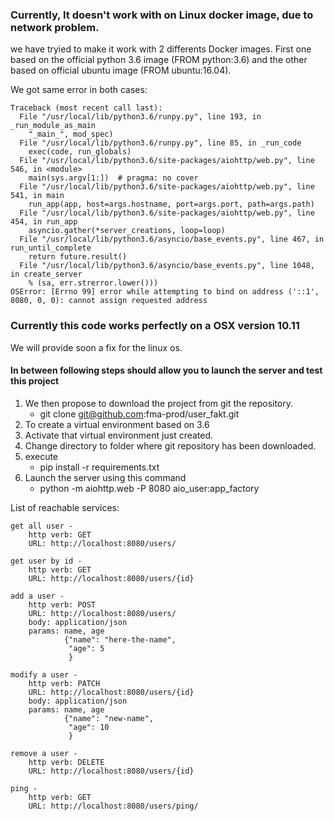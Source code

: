 ### Currently, It doesn't work with on Linux docker image, due to network problem.

we have tryied to make it work with 2 differents Docker images.
First one based on the official python 3.6 image (FROM python:3.6) and 
the other based on official ubuntu image (FROM ubuntu:16.04).


We got same error in both cases:

```
Traceback (most recent call last):
  File "/usr/local/lib/python3.6/runpy.py", line 193, in _run_module_as_main
    "_main_", mod_spec)
  File "/usr/local/lib/python3.6/runpy.py", line 85, in _run_code
    exec(code, run_globals)
  File "/usr/local/lib/python3.6/site-packages/aiohttp/web.py", line 546, in <module>
    main(sys.argv[1:])  # pragma: no cover
  File "/usr/local/lib/python3.6/site-packages/aiohttp/web.py", line 541, in main
    run_app(app, host=args.hostname, port=args.port, path=args.path)
  File "/usr/local/lib/python3.6/site-packages/aiohttp/web.py", line 454, in run_app
    asyncio.gather(*server_creations, loop=loop)
  File "/usr/local/lib/python3.6/asyncio/base_events.py", line 467, in run_until_complete
    return future.result()
  File "/usr/local/lib/python3.6/asyncio/base_events.py", line 1048, in create_server
    % (sa, err.strerror.lower()))
OSError: [Errno 99] error while attempting to bind on address ('::1', 8080, 0, 0): cannot assign requested address
```


### Currently this code works perfectly on a OSX version 10.11

We will provide soon a fix for the linux os.

####  In between following steps should allow you to launch the server and test this project  
1. We then propose to download the project from git the repository.  
   - git clone git@github.com:fma-prod/user_fakt.git 
2. To create a virtual environment based on 3.6
3. Activate that virtual environment just created.
4. Change directory to folder where git repository has been downloaded.
5. execute 
    - pip install -r requirements.txt
6. Launch the server using this command
    - python -m aiohttp.web -P 8080 aio_user:app_factory


List of reachable services:

```
get all user - 
    http verb: GET 
    URL: http://localhost:8080/users/
```

```
get user by id - 
    http verb: GET 
    URL: http://localhost:8080/users/{id}
```

```
add a user - 
    http verb: POST 
    URL: http://localhost:8080/users/
    body: application/json
    params: name, age
            {"name": "here-the-name",
             "age": 5
             }
```
    
```
modify a user - 
    http verb: PATCH 
    URL: http://localhost:8080/users/{id}
    body: application/json
    params: name, age
            {"name": "new-name",
             "age": 10
             }
```
    
```
remove a user - 
    http verb: DELETE 
    URL: http://localhost:8080/users/{id}
```

``` 
ping -
    http verb: GET
    URL: http://localhost:8080/users/ping/
```